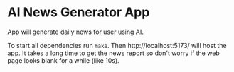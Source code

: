 # AI News Generator App
 App will generate daily news for user using AI.

To start all dependencies run `make`.
Then http://localhost:5173/ will host the app.
It takes a long time to get the news report so don't worry if the web page looks blank for a while (like 10s).
